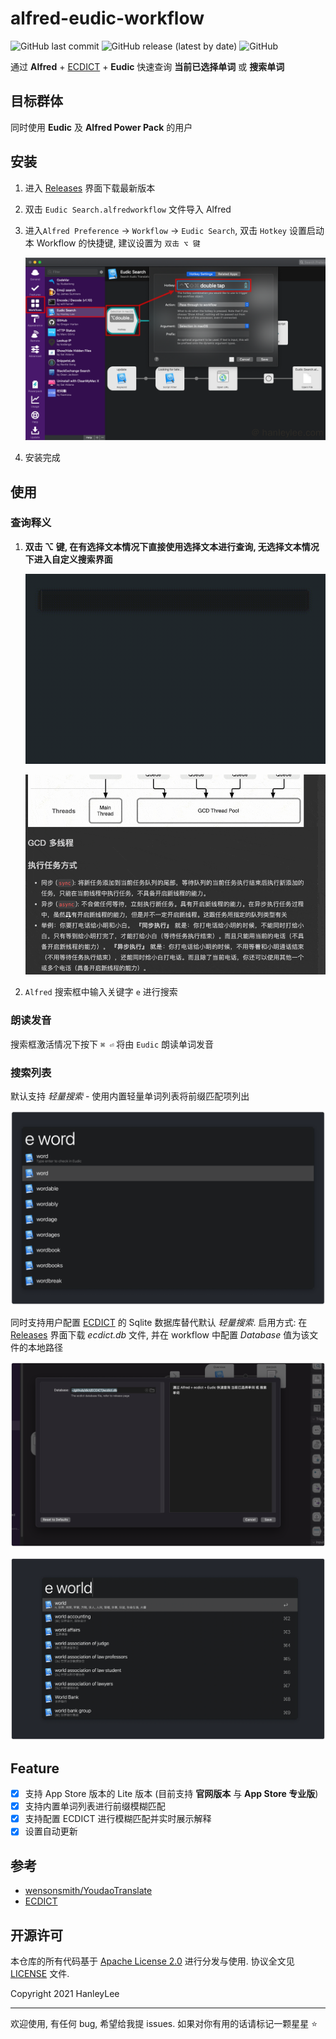 # alfred-eudic-workflow

![GitHub last commit](https://img.shields.io/github/last-commit/hanleylee/alfred-eudic-workflow)
![GitHub release (latest by date)](https://img.shields.io/github/v/release/hanleylee/alfred-eudic-workflow)
![GitHub](https://img.shields.io/github/license/hanleylee/alfred-eudic-workflow)

通过 **Alfred** + [ECDICT][ECDICT] + **Eudic** 快速查询 **当前已选择单词** 或 **搜索单词**

## 目标群体

同时使用 **Eudic** 及 **Alfred Power Pack** 的用户

## 安装

1. 进入 [Releases](https://github.com/hanleylee/alfred-eudic-workflow/releases) 界面下载最新版本
2. 双击 `Eudic Search.alfredworkflow` 文件导入 Alfred
3. 进入`Alfred Preference` → `Workflow` → `Eudic Search`, 双击 `Hotkey` 设置启动本 Workflow 的快捷键, 建议设置为 `双击 ⌥ 键`

    ![hot-key](img/hot-key-settings.png)

4. 安装完成

## 使用

### 查询释义

1. **双击 ⌥ 键, 在有选择文本情况下直接使用选择文本进行查询, 无选择文本情况下进入自定义搜索界面**

    ![toggle](img/toggle-to-input.gif)

    ![search-selected](img/search-selected.gif)

2. `Alfred` 搜索框中输入关键字 `e` 进行搜索

### 朗读发音

搜索框激活情况下按下 `⌘ ⏎` 将由 `Eudic` 朗读单词发音

### 搜索列表

默认支持 *轻量搜索* - 使用内置轻量单词列表将前缀匹配项列出

![simple-completion-search](img/simple-completion-search.png)

同时支持用户配置 [ECDICT][ECDICT] 的 Sqlite 数据库替代默认 *轻量搜索*. 启用方式: 在 [Releases](https://github.com/hanleylee/alfred-eudic-workflow/releases) 界面下载 *ecdict.db* 文件, 并在 workflow 中配置 *Database* 值为该文件的本地路径

![config-database](img/config-database.png)

![ecdict-search](img/ecdict-search.png)

## Feature

- [x] 支持 App Store 版本的 Lite 版本 (目前支持 **官网版本** 与 **App Store 专业版**)
- [x] 支持内置单词列表进行前缀模糊匹配
- [x] 支持配置 ECDICT 进行模糊匹配并实时展示解释
- [x] 设置自动更新

## 参考

- [wensonsmith/YoudaoTranslate](https://github.com/wensonsmith/YoudaoTranslate)
- [ECDICT][ECDICT]

## 开源许可

本仓库的所有代码基于 [Apache License 2.0](http://www.apache.org/licenses/LICENSE-2.0) 进行分发与使用. 协议全文见
[LICENSE](https://github.com/hanleylee/alfred-eudic-workflow/blob/master/LICENSE) 文件.

Copyright 2021 HanleyLee

---

欢迎使用, 有任何 bug, 希望给我提 issues. 如果对你有用的话请标记一颗星星 ⭐️

[ECDICT]: https://github.com/skywind3000/ECDICT
